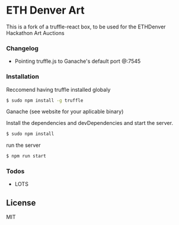 # ETH Denver Art 

This is a fork of a truffle-react box, to be used for the ETHDenver Hackathon Art Auctions

### Changelog
  - Pointing truffle.js to Ganache's default port @:7545



### Installation
Reccomend having truffle installed globaly
```sh
$ sudo npm install -g truffle
```
Ganache (see website for your aplicable binary)

Install the dependencies and devDependencies and start the server.
```sh
$ sudo npm install
```
run the server
```sh
$ npm run start
```


### Todos

 - LOTS

License
----

MIT

